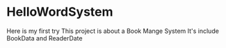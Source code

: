 # HelloWordSystem
Here is my first try
This project is about a Book Mange System
It's include BookData and ReaderDate
